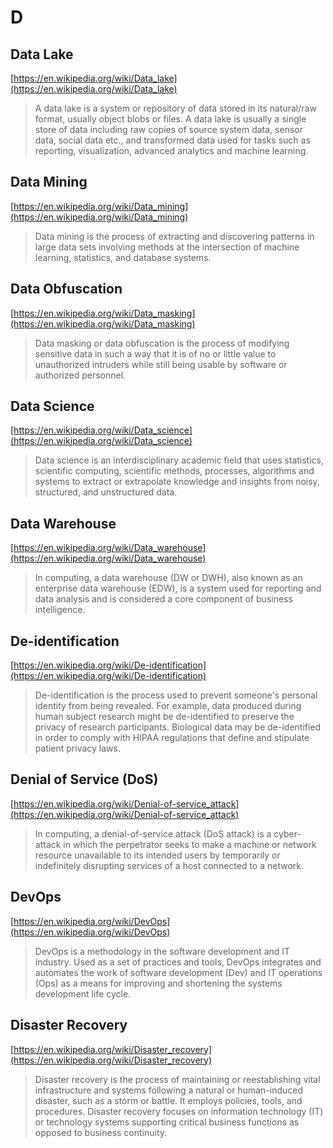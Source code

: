 # D

## Data Lake

[https://en.wikipedia.org/wiki/Data_lake](https://en.wikipedia.org/wiki/Data_lake)

> A data lake is a system or repository of data stored in its natural/raw format, usually object blobs or files. A data lake is usually a single store of data including raw copies of source system data, sensor data, social data etc., and transformed data used for tasks such as reporting, visualization, advanced analytics and machine learning.

## Data Mining

[https://en.wikipedia.org/wiki/Data_mining](https://en.wikipedia.org/wiki/Data_mining)

> Data mining is the process of extracting and discovering patterns in large data sets involving methods at the intersection of machine learning, statistics, and database systems.

## Data Obfuscation

[https://en.wikipedia.org/wiki/Data_masking](https://en.wikipedia.org/wiki/Data_masking)

> Data masking or data obfuscation is the process of modifying sensitive data in such a way that it is of no or little value to unauthorized intruders while still being usable by software or authorized personnel.

## Data Science

[https://en.wikipedia.org/wiki/Data_science](https://en.wikipedia.org/wiki/Data_science)

> Data science is an interdisciplinary academic field that uses statistics, scientific computing, scientific methods, processes, algorithms and systems to extract or extrapolate knowledge and insights from noisy, structured, and unstructured data.

## Data Warehouse

[https://en.wikipedia.org/wiki/Data_warehouse](https://en.wikipedia.org/wiki/Data_warehouse)

> In computing, a data warehouse (DW or DWH), also known as an enterprise data warehouse (EDW), is a system used for reporting and data analysis and is considered a core component of business intelligence.

## De-identification

[https://en.wikipedia.org/wiki/De-identification](https://en.wikipedia.org/wiki/De-identification)

> De-identification is the process used to prevent someone's personal identity from being revealed. For example, data produced during human subject research might be de-identified to preserve the privacy of research participants. Biological data may be de-identified in order to comply with HIPAA regulations that define and stipulate patient privacy laws.

## Denial of Service (DoS)

[https://en.wikipedia.org/wiki/Denial-of-service_attack](https://en.wikipedia.org/wiki/Denial-of-service_attack)

> In computing, a denial-of-service attack (DoS attack) is a cyber-attack in which the perpetrator seeks to make a machine or network resource unavailable to its intended users by temporarily or indefinitely disrupting services of a host connected to a network.

## DevOps

[https://en.wikipedia.org/wiki/DevOps](https://en.wikipedia.org/wiki/DevOps)

> DevOps is a methodology in the software development and IT industry. Used as a set of practices and tools, DevOps integrates and automates the work of software development (Dev) and IT operations (Ops) as a means for improving and shortening the systems development life cycle.

## Disaster Recovery

[https://en.wikipedia.org/wiki/Disaster_recovery](https://en.wikipedia.org/wiki/Disaster_recovery)

> Disaster recovery is the process of maintaining or reestablishing vital infrastructure and systems following a natural or human-induced disaster, such as a storm or battle. It employs policies, tools, and procedures. Disaster recovery focuses on information technology (IT) or technology systems supporting critical business functions as opposed to business continuity.
